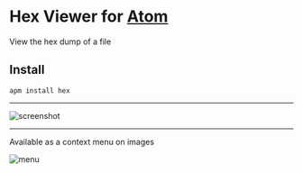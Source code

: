 # Hex Viewer for [Atom](http://atom.io)

View the hex dump of a file

## Install

    apm install hex

---

![screenshot](https://f.cloud.github.com/assets/7937/2479930/30e5d3d2-b0a8-11e3-9b5f-77cb525d539d.png)

---

Available as a context menu on images

![menu](https://f.cloud.github.com/assets/7937/2480029/e0bb451e-b0ab-11e3-8193-ae3b1acff614.png)
